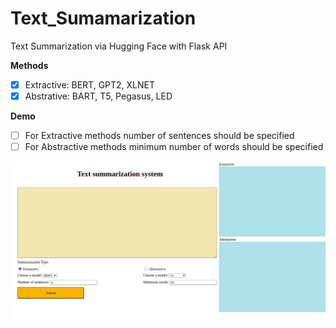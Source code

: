 # Text_Sumamarization
Text Summarization via Hugging Face with Flask API



**Methods**

- [x] Extractive: BERT, GPT2, XLNET
- [x] Abstrative: BART, T5, Pegasus, LED

**Demo**

- [ ] For Extractive methods  number of sentences should be specified
- [ ] For Abstractive methods minimum number of words should be specified

![plot](./img.png)

